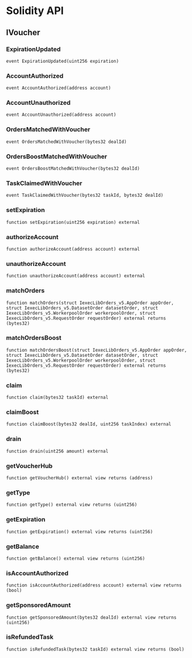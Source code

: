 # Solidity API

## IVoucher

### ExpirationUpdated

```solidity
event ExpirationUpdated(uint256 expiration)
```

### AccountAuthorized

```solidity
event AccountAuthorized(address account)
```

### AccountUnauthorized

```solidity
event AccountUnauthorized(address account)
```

### OrdersMatchedWithVoucher

```solidity
event OrdersMatchedWithVoucher(bytes32 dealId)
```

### OrdersBoostMatchedWithVoucher

```solidity
event OrdersBoostMatchedWithVoucher(bytes32 dealId)
```

### TaskClaimedWithVoucher

```solidity
event TaskClaimedWithVoucher(bytes32 taskId, bytes32 dealId)
```

### setExpiration

```solidity
function setExpiration(uint256 expiration) external
```

### authorizeAccount

```solidity
function authorizeAccount(address account) external
```

### unauthorizeAccount

```solidity
function unauthorizeAccount(address account) external
```

### matchOrders

```solidity
function matchOrders(struct IexecLibOrders_v5.AppOrder appOrder, struct IexecLibOrders_v5.DatasetOrder datasetOrder, struct IexecLibOrders_v5.WorkerpoolOrder workerpoolOrder, struct IexecLibOrders_v5.RequestOrder requestOrder) external returns (bytes32)
```

### matchOrdersBoost

```solidity
function matchOrdersBoost(struct IexecLibOrders_v5.AppOrder appOrder, struct IexecLibOrders_v5.DatasetOrder datasetOrder, struct IexecLibOrders_v5.WorkerpoolOrder workerpoolOrder, struct IexecLibOrders_v5.RequestOrder requestOrder) external returns (bytes32)
```

### claim

```solidity
function claim(bytes32 taskId) external
```

### claimBoost

```solidity
function claimBoost(bytes32 dealId, uint256 taskIndex) external
```

### drain

```solidity
function drain(uint256 amount) external
```

### getVoucherHub

```solidity
function getVoucherHub() external view returns (address)
```

### getType

```solidity
function getType() external view returns (uint256)
```

### getExpiration

```solidity
function getExpiration() external view returns (uint256)
```

### getBalance

```solidity
function getBalance() external view returns (uint256)
```

### isAccountAuthorized

```solidity
function isAccountAuthorized(address account) external view returns (bool)
```

### getSponsoredAmount

```solidity
function getSponsoredAmount(bytes32 dealId) external view returns (uint256)
```

### isRefundedTask

```solidity
function isRefundedTask(bytes32 taskId) external view returns (bool)
```

